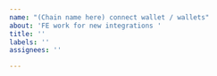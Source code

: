 ```yaml
---
name: "(Chain name here) connect wallet / wallets"
about: 'FE work for new integrations '
title: ''
labels: ''
assignees: ''

---
```



